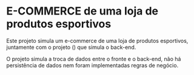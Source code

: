 #  E-COMMERCE de uma loja de produtos esportivos

Este projeto simula um e-commerce de uma loja de produtos esportivos, juntamente com o projeto () que simula o back-end.

O projeto simula a troca de dados entre o fronte e o back-end, não há persistência de dados nem foram implementadas regras de negócio.


